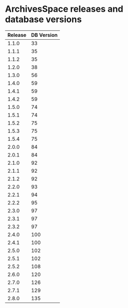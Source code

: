 # ArchivesSpace releases and database versions

| Release | DB Version |
|---------|------------|
|  1.1.0  |     33     |
|  1.1.1  |     35     |
|  1.1.2  |     35     |
|  1.2.0  |     38     |
|  1.3.0  |     56     |
|  1.4.0  |     59     |
|  1.4.1  |     59     |
|  1.4.2  |     59     |
|  1.5.0  |     74     |
|  1.5.1  |     74     |
|  1.5.2  |     75     |
|  1.5.3  |     75     |
|  1.5.4  |     75     |
|  2.0.0  |     84     |
|  2.0.1  |     84     |
|  2.1.0  |     92     |
|  2.1.1  |     92     |
|  2.1.2  |     92     |
|  2.2.0  |     93     |
|  2.2.1  |     94     |
|  2.2.2  |     95     |
|  2.3.0  |     97     |
|  2.3.1  |     97     |
|  2.3.2  |     97     |
|  2.4.0  |     100    |
|  2.4.1  |     100    |
|  2.5.0  |     102    |
|  2.5.1  |     102    |
|  2.5.2  |     108    |
|  2.6.0  |     120    |
|  2.7.0  |     126    |
|  2.7.1  |     129    |
|  2.8.0  |     135    |
